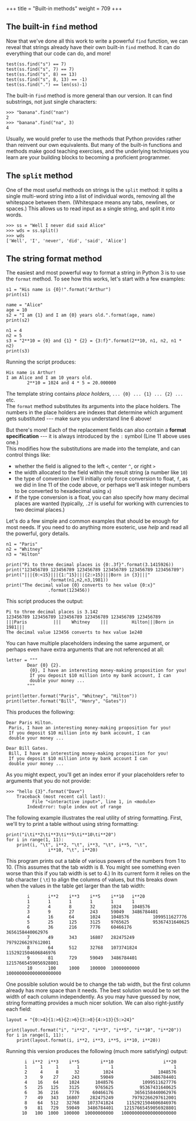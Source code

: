 +++
title = "Built-in methods"
weight = 709
+++

## The built-in ``find`` method
 
Now that we've done all this work to write a powerful ``find`` function, we can reveal that
strings already have their own built-in ``find`` method.  It can do everything 
that our code can do, and more!  

```
test(ss.find("s") == 7)
test(ss.find("s", 7) == 7)
test(ss.find("s", 8) == 13)
test(ss.find("s", 8, 13) == -1)
test(ss.find(".") == len(ss)-1)
```
     
The built-in ``find`` method is more general than our version. It can find
substrings, not just single characters:
```    
>>> "banana".find("nan")
2
>>> "banana".find("na", 3)
4
```

Usually, we would prefer to use the methods that Python provides rather than reinvent
our own equivalents. But many of the built-in functions and methods make good
teaching exercises, and the underlying techniques you learn are your building blocks
to becoming a proficient programmer.

## The ``split`` method

One of the most useful methods on strings is the ``split`` method:
it splits a single multi-word string into a list of individual words, removing
all the whitespace between them.  (Whitespace means any tabs, newlines, or spaces.)
This allows us to read input as a single string,
and split it into words.

```        
>>> ss = "Well I never did said Alice" 
>>> wds = ss.split()
>>> wds
['Well', 'I', 'never', 'did', 'said', 'Alice']
```

## The string format method 
 
The easiest and most powerful way to format a string in Python 3 is to use the
``format`` method.  To see how this works, let's start with a few examples:

```
s1 = "His name is {0}!".format("Arthur")
print(s1)

name = "Alice"
age = 10
s2 = "I am {1} and I am {0} years old.".format(age, name)
print(s2)

n1 = 4
n2 = 5
s3 = "2**10 = {0} and {1} * {2} = {3:f}".format(2**10, n1, n2, n1 * n2)
print(s3)
```
    
Running the script produces: 

```
His name is Arthur!
I am Alice and I am 10 years old.
        2**10 = 1024 and 4 * 5 = 20.000000
```

The template string contains *place holders*,  ``... {0} ... {1} ... {2} ...`` etc.   
The ``format`` method substitutes its arguments into the place holders.
The numbers in the place holders are indexes that determine which argument
gets substituted --- make sure you understand line 6 above! 

But there's more!  Each of the replacement fields can also contain a **format specification** ---
it is always introduced by the ``:`` symbol  (Line 11 above uses one.)  
This modifies how the substitutions are made into the template, and can control things like:

* whether the field is aligned to the left ``<``, center ``^``, or right ``>``
* the width allocated to the field within the result string (a number like ``10``)
* the type of conversion (we'll initially only force conversion to float, ``f``, as we did in
  line 11 of the code above, or perhaps we'll ask integer numbers to be converted to hexadecimal using ``x``)
* if the type conversion is a float, you can also specify how many decimal places are wanted 
  (typically, ``.2f`` is useful for working with currencies to two decimal places.)

Let's do a few simple and common examples that should be enough for most needs.  If you need to
do anything more esoteric, use *help* and read all the powerful, gory details.

```
n1 = "Paris"
n2 = "Whitney"
n3 = "Hilton"

print("Pi to three decimal places is {0:.3f}".format(3.1415926))
print("123456789 123456789 123456789 123456789 123456789 123456789")
print("|||{0:<15}|||{1:^15}|||{2:>15}|||Born in {3}|||" 
                .format(n1,n2,n3,1981))
print("The decimal value {0} converts to hex value {0:x}"
                .format(123456))
```

This script produces the output: 
```
Pi to three decimal places is 3.142
123456789 123456789 123456789 123456789 123456789 123456789
|||Paris          |||    Whitney    |||         Hilton|||Born in 1981|||
The decimal value 123456 converts to hex value 1e240
```

You can have multiple placeholders indexing the
same argument, or perhaps even have extra arguments that are not referenced
at all:

```
letter = """
        Dear {0} {2}.
         {0}, I have an interesting money-making proposition for you!
         If you deposit $10 million into my bank account, I can 
         double your money ...
        """

print(letter.format("Paris", "Whitney", "Hilton"))
print(letter.format("Bill", "Henry", "Gates"))
```
    
This produces the following:
```
Dear Paris Hilton.
 Paris, I have an interesting money-making proposition for you!
 If you deposit $10 million into my bank account, I can
 double your money ...     
         
Dear Bill Gates.
 Bill, I have an interesting money-making proposition for you!
 If you deposit $10 million into my bank account I can
 double your money ...
```

As you might expect, you'll get an index error if 
your placeholders refer to arguments that you do not provide: 
```
>>> "hello {3}".format("Dave")
    Traceback (most recent call last):
          File "<interactive input>", line 1, in <module>
        IndexError: tuple index out of range
```

The following example illustrates the real utility of string formatting.
First, we'll try to print a table without using string formatting:

```
print("i\ti**2\ti**3\ti**5\ti**10\ti**20")
for i in range(1, 11):
    print(i, "\t", i**2, "\t", i**3, "\t", i**5, "\t", 
                i**10, "\t", i**20)
```

This program prints out a table of various powers of the numbers from 1 to 10.
(This assumes that the tab width is 8.  You might see
something even worse than this if you tab width is set to 4.)
In its current form it relies on the tab character ( ``\t``) to align the
columns of values, but this breaks down when the values in the table get larger
than the tab width:

```
        i       i**2    i**3    i**5    i**10   i**20
        1       1       1       1       1       1
        2       4       8       32      1024    1048576
        3       9       27      243     59049   3486784401
        4       16      64      1024    1048576         1099511627776
        5       25      125     3125    9765625         95367431640625
        6       36      216     7776    60466176        3656158440062976
        7       49      343     16807   282475249       79792266297612001
        8       64      512     32768   1073741824      1152921504606846976
        9       81      729     59049   3486784401      12157665459056928801
        10      100     1000    100000  10000000000     100000000000000000000
```

One possible solution would be to change the tab width, but the first column
already has more space than it needs. The best solution would be to set the
width of each column independently. As you may have guessed by now, string
formatting provides a much nicer solution.  We can also right-justify each field:

```
layout = "{0:>4}{1:>6}{2:>6}{3:>8}{4:>13}{5:>24}"

print(layout.format("i", "i**2", "i**3", "i**5", "i**10", "i**20"))
for i in range(1, 11):
    print(layout.format(i, i**2, i**3, i**5, i**10, i**20))
```

Running this version produces the following (much more satisfying) output: 

```
       i  i**2  i**3    i**5        i**10                   i**20
       1     1     1       1            1                       1
       2     4     8      32         1024                 1048576
       3     9    27     243        59049              3486784401
       4    16    64    1024      1048576           1099511627776
       5    25   125    3125      9765625          95367431640625
       6    36   216    7776     60466176        3656158440062976
       7    49   343   16807    282475249       79792266297612001
       8    64   512   32768   1073741824     1152921504606846976
       9    81   729   59049   3486784401    12157665459056928801
      10   100  1000  100000  10000000000   100000000000000000000
```